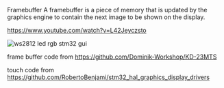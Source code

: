 Framebuffer
A framebuffer is a piece of memory that is updated by the graphics engine to contain the next image to be shown on the display.

https://www.youtube.com/watch?v=L42Jeyczsto

![ws2812 led rgb stm32 gui](https://github.com/user-attachments/assets/b5d9f7de-a544-43c9-b351-416bac0c5346)

frame buffer code from https://github.com/Dominik-Workshop/KD-23MTS

touch code from https://github.com/RobertoBenjami/stm32_hal_graphics_display_drivers
